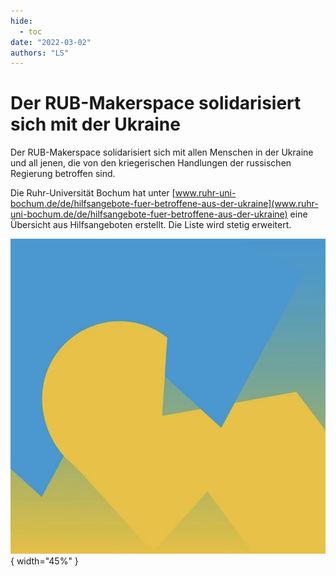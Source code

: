 ```yaml
---
hide:
  - toc
date: "2022-03-02"
authors: "LS"   
---
```


# Der RUB-Makerspace solidarisiert sich mit der Ukraine

Der RUB-Makerspace solidarisiert sich mit allen Menschen in der Ukraine und all jenen, die von den kriegerischen Handlungen der russischen Regierung betroffen sind.

Die Ruhr-Universität Bochum hat unter [www.ruhr-uni-bochum.de/de/hilfsangebote-fuer-betroffene-aus-der-ukraine](www.ruhr-uni-bochum.de/de/hilfsangebote-fuer-betroffene-aus-der-ukraine) eine Übersicht aus Hilfsangeboten erstellt. Die Liste wird stetig erweitert.

![ Farben der ukrainischen Flagge.](../medien/2022-03-02a.jpg){ width="45%" }

